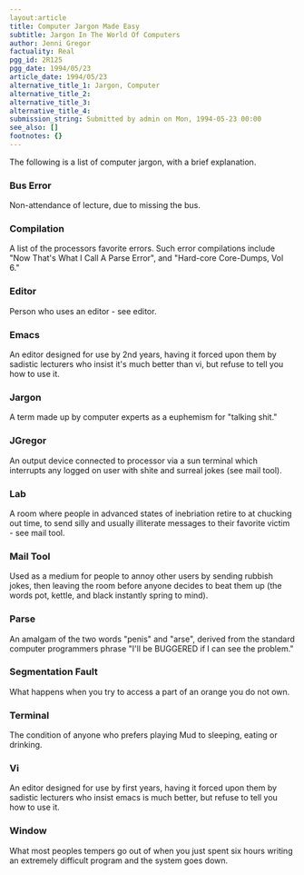 ```yaml
---
layout:article
title: Computer Jargon Made Easy
subtitle: Jargon In The World Of Computers
author: Jenni Gregor
factuality: Real
pgg_id: 2R125
pgg_date: 1994/05/23
article_date: 1994/05/23
alternative_title_1: Jargon, Computer
alternative_title_2: 
alternative_title_3: 
alternative_title_4: 
submission_string: Submitted by admin on Mon, 1994-05-23 00:00
see_also: []
footnotes: {}
---
```

<div>
<p>The following is a list of computer jargon, with a brief explanation.</p>
<h3>Bus Error</h3>
<p>Non-attendance of lecture, due to missing the bus.</p>
<h3>Compilation</h3>
<p>A list of the processors favorite errors. Such error compilations include "Now That's What I Call A Parse Error", and "Hard-core Core-Dumps, Vol 6."</p>
<h3>Editor</h3>
<p>Person who uses an editor - see editor.</p>
<h3>Emacs</h3>
<p>An editor designed for use by 2nd years, having it forced upon them by sadistic lecturers who insist it's much better than vi, but refuse to tell you how to use it.</p>
<h3>Jargon</h3>
<p>A term made up by computer experts as a euphemism for "talking shit."</p>
<h3>JGregor</h3>
<p>An output device connected to processor via a sun terminal which interrupts any logged on user with shite and surreal jokes (see mail tool).</p>
<h3>Lab</h3>
<p>A room where people in advanced states of inebriation retire to at chucking out time, to send silly and usually illiterate messages to their favorite victim - see mail tool.</p>
<h3>Mail Tool</h3>
<p>Used as a medium for people to annoy other users by sending rubbish jokes, then leaving the room before anyone decides to beat them up (the words pot, kettle, and black instantly spring to mind).</p>
<h3>Parse</h3>
<p>An amalgam of the two words "penis" and "arse", derived from the standard computer programmers phrase "I'll be BUGGERED if I can see the problem."</p>
<h3>Segmentation Fault</h3>
<p>What happens when you try to access a part of an orange you do not own.</p>
<h3>Terminal</h3>
<p>The condition of anyone who prefers playing Mud to sleeping, eating or drinking.</p>
<h3>Vi</h3>
<p>An editor designed for use by first years, having it forced upon them by sadistic lecturers who insist emacs is much better, but refuse to tell you how to use it.</p>
<h3>Window</h3>
<p>What most peoples tempers go out of when you just spent six hours writing an extremely difficult program and the system goes down. <!--Amazon_CLS_IM_END--></p>
</div>

